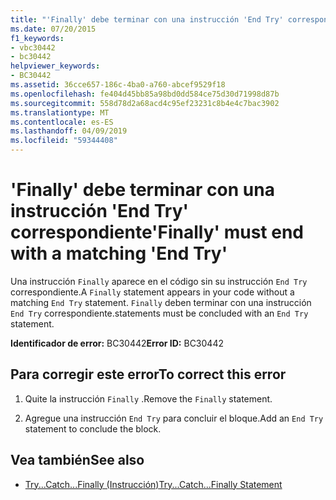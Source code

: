 ```yaml
---
title: "'Finally' debe terminar con una instrucción 'End Try' correspondiente"
ms.date: 07/20/2015
f1_keywords:
- vbc30442
- bc30442
helpviewer_keywords:
- BC30442
ms.assetid: 36cce657-186c-4ba0-a760-abcef9529f18
ms.openlocfilehash: fe404d45bb85a98bd0dd584ce75d30d71998d87b
ms.sourcegitcommit: 558d78d2a68acd4c95ef23231c8b4e4c7bac3902
ms.translationtype: MT
ms.contentlocale: es-ES
ms.lasthandoff: 04/09/2019
ms.locfileid: "59344408"
---
```

# <a name="finally-must-end-with-a-matching-end-try"></a><span data-ttu-id="c7237-102">'Finally' debe terminar con una instrucción 'End Try' correspondiente</span><span class="sxs-lookup"><span data-stu-id="c7237-102">'Finally' must end with a matching 'End Try'</span></span>
<span data-ttu-id="c7237-103">Una instrucción `Finally` aparece en el código sin su instrucción `End Try` correspondiente.</span><span class="sxs-lookup"><span data-stu-id="c7237-103">A `Finally` statement appears in your code without a matching `End Try` statement.</span></span> `Finally` <span data-ttu-id="c7237-104">deben terminar con una instrucción `End Try` correspondiente.</span><span class="sxs-lookup"><span data-stu-id="c7237-104">statements must be concluded with an `End Try` statement.</span></span>  
  
 <span data-ttu-id="c7237-105">**Identificador de error:** BC30442</span><span class="sxs-lookup"><span data-stu-id="c7237-105">**Error ID:** BC30442</span></span>  
  
## <a name="to-correct-this-error"></a><span data-ttu-id="c7237-106">Para corregir este error</span><span class="sxs-lookup"><span data-stu-id="c7237-106">To correct this error</span></span>  
  
1. <span data-ttu-id="c7237-107">Quite la instrucción `Finally` .</span><span class="sxs-lookup"><span data-stu-id="c7237-107">Remove the `Finally` statement.</span></span>  
  
2. <span data-ttu-id="c7237-108">Agregue una instrucción `End Try` para concluir el bloque.</span><span class="sxs-lookup"><span data-stu-id="c7237-108">Add an `End Try` statement to conclude the block.</span></span>  
  
## <a name="see-also"></a><span data-ttu-id="c7237-109">Vea también</span><span class="sxs-lookup"><span data-stu-id="c7237-109">See also</span></span>

- [<span data-ttu-id="c7237-110">Try...Catch...Finally (Instrucción)</span><span class="sxs-lookup"><span data-stu-id="c7237-110">Try...Catch...Finally Statement</span></span>](../../visual-basic/language-reference/statements/try-catch-finally-statement.md)
